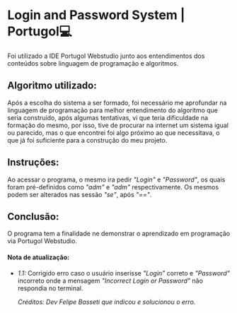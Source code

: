 # Login and Password System | Portugol:computer:

  Foi utilizado a IDE Portugol Webstudio junto aos entendimentos dos conteúdos sobre linguagem de programação e algoritmos.

## Algoritmo utilizado:

  Após a escolha do sistema a ser formado, foi necessário me aprofundar na linguagem de programação para melhor entendimento do algoritmo que seria construído, após algumas tentativas, vi que teria dificuldade na formação do mesmo, por isso, tive de procurar na internet um sistema igual ou parecido, mas o que encontrei foi algo próximo ao que necessitava, o que já foi suficiente para a construção do meu projeto. 

## Instruções:

  Ao acessar o programa, o mesmo ira pedir  *"Login"* e *"Password"*, os quais foram pré-definidos como *"adm"* e *"adm"* respectivamente.  Os mesmos podem ser alterados nas sessão *"se"*, após *"=="*.

## Conclusão: 

  O programa tem a finalidade ne demonstrar o aprendizado em programação via Portugol Webstudio.

#### Nota de atualização:

- *1.1:* Corrigido erro caso o usuário inserisse *"Login"* correto e *"Password"* incorreto onde a mensagem *"Incorrect Login or Password"* não respondia no terminal. 

  *Créditos: Dev Felipe Basseti que indicou e solucionou o erro.*



 

